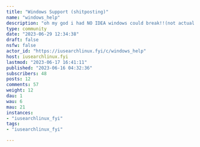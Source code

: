 ```yaml
---
title: "Windows Support (shitposting)" 
name: "windows_help"
description: "oh my god i had NO IDEA windows could break!!(not actual tech support, just linux shitposting lol)(no hate to Windows users though, Windows is a perfectly valid choice for many people <3)"
type: community
date: "2023-06-29 12:34:38"
draft: false
nsfw: false
actor_id: "https://iusearchlinux.fyi/c/windows_help"
host: iusearchlinux.fyi
lastmod: "2023-06-17 16:41:11"
published: "2023-06-16 04:32:36"
subscribers: 48
posts: 12
comments: 57
weight: 12
dau: 1
wau: 6
mau: 21
instances:
- "iusearchlinux_fyi"
tags: 
- "iusearchlinux_fyi"

---
```

